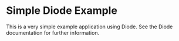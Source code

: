 # Simple Diode Example

This is a very simple example application using Diode. See the Diode documentation for further information.
